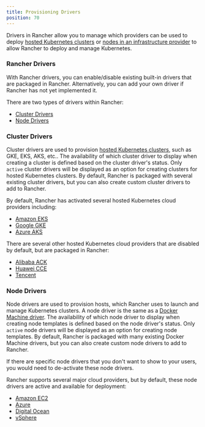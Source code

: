 ```yaml
---
title: Provisioning Drivers
position: 70
---
```


Drivers in Rancher allow you to manage which providers can be used to deploy [hosted Kubernetes clusters](https://rancher.com/docs/rancher/v2.6/en/cluster-provisioning/hosted-kubernetes-clusters/) or [nodes in an infrastructure provider](https://rancher.com/docs/rancher/v2.6/en/cluster-provisioning/rke-clusters/node-pools/) to allow Rancher to deploy and manage Kubernetes.

###  Rancher Drivers

With Rancher drivers, you can enable/disable existing built-in drivers that are packaged in Rancher. Alternatively, you can add your own driver if Rancher has not yet implemented it.

There are two types of drivers within Rancher:

* [Cluster Drivers](#cluster-drivers)
* [Node Drivers](#node-drivers)

### Cluster Drivers   

Cluster drivers are used to provision [hosted Kubernetes clusters](https://rancher.com/docs/rancher/v2.6/en/cluster-provisioning/hosted-kubernetes-clusters/), such as GKE, EKS, AKS, etc.. The availability of which cluster driver to display when creating a cluster is defined based on the cluster driver's status. Only `active` cluster drivers will be displayed as an option for creating clusters for hosted Kubernetes clusters. By default, Rancher is packaged with several existing cluster drivers, but you can also create custom cluster drivers to add to Rancher.

By default, Rancher has activated several hosted Kubernetes cloud providers including:

*  [Amazon EKS](https://rancher.com/docs/rancher/v2.6/en/cluster-provisioning/hosted-kubernetes-clusters/eks/)
*  [Google GKE](https://rancher.com/docs/rancher/v2.6/en/cluster-provisioning/hosted-kubernetes-clusters/gke/)
*  [Azure AKS](https://rancher.com/docs/rancher/v2.6/en/cluster-provisioning/hosted-kubernetes-clusters/aks/)

There are several other hosted Kubernetes cloud providers that are disabled by default, but are packaged in Rancher:

* [Alibaba ACK](https://rancher.com/docs/rancher/v2.6/en/cluster-provisioning/hosted-kubernetes-clusters/ack/)
* [Huawei CCE](https://rancher.com/docs/rancher/v2.6/en/cluster-provisioning/hosted-kubernetes-clusters/cce/)
* [Tencent](https://rancher.com/docs/rancher/v2.6/en/cluster-provisioning/hosted-kubernetes-clusters/tke/)

### Node Drivers

Node drivers are used to provision hosts, which Rancher uses to launch and manage Kubernetes clusters. A node driver is the same as a [Docker Machine driver](https://docs.docker.com/machine/drivers/). The availability of which node driver to display when creating node templates is defined based on the node driver's status. Only `active` node drivers will be displayed as an option for creating node templates. By default, Rancher is packaged with many existing Docker Machine drivers, but you can also create custom node drivers to add to Rancher.

If there are specific node drivers that you don't want to show to your users, you would need to de-activate these node drivers.

Rancher supports several major cloud providers, but by default, these node drivers are active and available for deployment:

*   [Amazon EC2](https://rancher.com/docs/rancher/v2.6/en/cluster-provisioning/rke-clusters/node-pools/ec2/)
*   [Azure](https://rancher.com/docs/rancher/v2.6/en/cluster-provisioning/rke-clusters/node-pools/azure/)
*   [Digital Ocean](https://rancher.com/docs/rancher/v2.6/en/cluster-provisioning/rke-clusters/node-pools/digital-ocean/)
*   [vSphere](https://rancher.com/docs/rancher/v2.6/en/cluster-provisioning/rke-clusters/node-pools/vsphere/)
